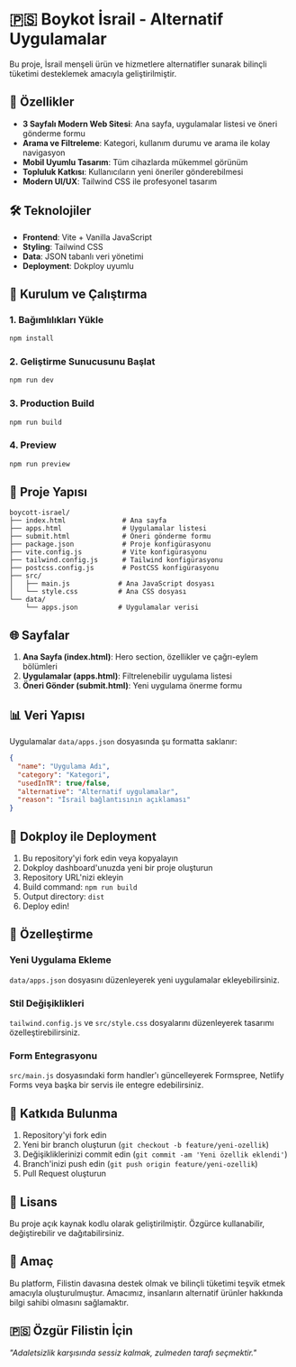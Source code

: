 # 🇵🇸 Boykot İsrail - Alternatif Uygulamalar

Bu proje, İsrail menşeli ürün ve hizmetlere alternatifler sunarak bilinçli tüketimi desteklemek amacıyla geliştirilmiştir.

## 🌟 Özellikler

- **3 Sayfalı Modern Web Sitesi**: Ana sayfa, uygulamalar listesi ve öneri gönderme formu
- **Arama ve Filtreleme**: Kategori, kullanım durumu ve arama ile kolay navigasyon
- **Mobil Uyumlu Tasarım**: Tüm cihazlarda mükemmel görünüm
- **Topluluk Katkısı**: Kullanıcıların yeni öneriler gönderebilmesi
- **Modern UI/UX**: Tailwind CSS ile profesyonel tasarım

## 🛠️ Teknolojiler

- **Frontend**: Vite + Vanilla JavaScript
- **Styling**: Tailwind CSS
- **Data**: JSON tabanlı veri yönetimi
- **Deployment**: Dokploy uyumlu

## 🚀 Kurulum ve Çalıştırma

### 1. Bağımlılıkları Yükle
```bash
npm install
```

### 2. Geliştirme Sunucusunu Başlat
```bash
npm run dev
```

### 3. Production Build
```bash
npm run build
```

### 4. Preview
```bash
npm run preview
```

## 📁 Proje Yapısı

```
boycott-israel/
├── index.html              # Ana sayfa
├── apps.html               # Uygulamalar listesi
├── submit.html             # Öneri gönderme formu
├── package.json            # Proje konfigürasyonu
├── vite.config.js          # Vite konfigürasyonu
├── tailwind.config.js      # Tailwind konfigürasyonu
├── postcss.config.js       # PostCSS konfigürasyonu
├── src/
│   ├── main.js            # Ana JavaScript dosyası
│   └── style.css          # Ana CSS dosyası
└── data/
    └── apps.json          # Uygulamalar verisi
```

## 🌐 Sayfalar

1. **Ana Sayfa (index.html)**: Hero section, özellikler ve çağrı-eylem bölümleri
2. **Uygulamalar (apps.html)**: Filtrelenebilir uygulama listesi
3. **Öneri Gönder (submit.html)**: Yeni uygulama önerme formu

## 📊 Veri Yapısı

Uygulamalar `data/apps.json` dosyasında şu formatta saklanır:

```json
{
  "name": "Uygulama Adı",
  "category": "Kategori",
  "usedInTR": true/false,
  "alternative": "Alternatif uygulamalar",
  "reason": "İsrail bağlantısının açıklaması"
}
```

## 🚀 Dokploy ile Deployment

1. Bu repository'yi fork edin veya kopyalayın
2. Dokploy dashboard'unuzda yeni bir proje oluşturun
3. Repository URL'nizi ekleyin
4. Build command: `npm run build`
5. Output directory: `dist`
6. Deploy edin!

## 🔧 Özelleştirme

### Yeni Uygulama Ekleme
`data/apps.json` dosyasını düzenleyerek yeni uygulamalar ekleyebilirsiniz.

### Stil Değişiklikleri
`tailwind.config.js` ve `src/style.css` dosyalarını düzenleyerek tasarımı özelleştirebilirsiniz.

### Form Entegrasyonu
`src/main.js` dosyasındaki form handler'ı güncelleyerek Formspree, Netlify Forms veya başka bir servis ile entegre edebilirsiniz.

## 🤝 Katkıda Bulunma

1. Repository'yi fork edin
2. Yeni bir branch oluşturun (`git checkout -b feature/yeni-ozellik`)
3. Değişikliklerinizi commit edin (`git commit -am 'Yeni özellik eklendi'`)
4. Branch'inizi push edin (`git push origin feature/yeni-ozellik`)
5. Pull Request oluşturun

## 📝 Lisans

Bu proje açık kaynak kodlu olarak geliştirilmiştir. Özgürce kullanabilir, değiştirebilir ve dağıtabilirsiniz.

## 🎯 Amaç

Bu platform, Filistin davasına destek olmak ve bilinçli tüketimi teşvik etmek amacıyla oluşturulmuştur. Amacımız, insanların alternatif ürünler hakkında bilgi sahibi olmasını sağlamaktır.

## 🇵🇸 Özgür Filistin İçin

*"Adaletsizlik karşısında sessiz kalmak, zulmeden tarafı seçmektir."* 